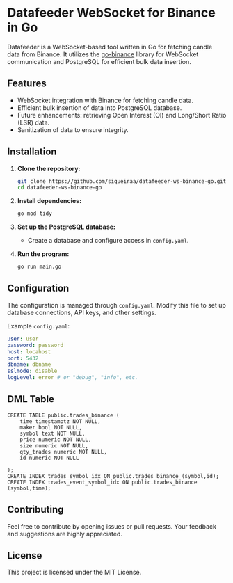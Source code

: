 # Datafeeder WebSocket for Binance in Go

Datafeeder is a WebSocket-based tool written in Go for fetching candle data from Binance. It utilizes the [go-binance](https://github.com/adshao/go-binance/v2) library for WebSocket communication and PostgreSQL for efficient bulk data insertion.

## Features

- WebSocket integration with Binance for fetching candle data.
- Efficient bulk insertion of data into PostgreSQL database.
- Future enhancements: retrieving Open Interest (OI) and Long/Short Ratio (LSR) data.
- Sanitization of data to ensure integrity.

## Installation

1. **Clone the repository:**

    ```bash
    git clone https://github.com/siqueiraa/datafeeder-ws-binance-go.git
    cd datafeeder-ws-binance-go
    ```

2. **Install dependencies:**

    ```bash
    go mod tidy
    ```

3. **Set up the PostgreSQL database:**

   - Create a database and configure access in `config.yaml`.

4. **Run the program:**

    ```bash
    go run main.go
    ```

## Configuration

The configuration is managed through `config.yaml`. Modify this file to set up database connections, API keys, and other settings.

Example `config.yaml`:

```yaml
user: user
password: password
host: locahost
port: 5432
dbname: dbname
sslmode: disable
logLevel: error # or "debug", "info", etc.

```

## DML Table

```
CREATE TABLE public.trades_binance (
	time timestamptz NOT NULL,
	maker bool NOT NULL,	
	symbol text NOT NULL,
	price numeric NOT NULL,
	size numeric NOT NULL,
	qty_trades numeric NOT NULL,
	id numeric NOT NULL

);
CREATE INDEX trades_symbol_idx ON public.trades_binance (symbol,id);
CREATE INDEX trades_event_symbol_idx ON public.trades_binance (symbol,time);

```

## Contributing
Feel free to contribute by opening issues or pull requests. Your feedback and suggestions are highly appreciated.

## License
This project is licensed under the MIT License.


